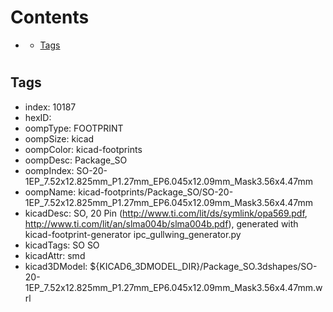 



Contents
========

* [](#)
	* [Tags](#tags)

# 

## Tags

- index: 10187
- hexID: 
- oompType: FOOTPRINT
- oompSize: kicad
- oompColor: kicad-footprints
- oompDesc: Package_SO
- oompIndex: SO-20-1EP_7.52x12.825mm_P1.27mm_EP6.045x12.09mm_Mask3.56x4.47mm
- oompName: kicad-footprints/Package_SO/SO-20-1EP_7.52x12.825mm_P1.27mm_EP6.045x12.09mm_Mask3.56x4.47mm
- kicadDesc: SO, 20 Pin (http://www.ti.com/lit/ds/symlink/opa569.pdf, http://www.ti.com/lit/an/slma004b/slma004b.pdf), generated with kicad-footprint-generator ipc_gullwing_generator.py
- kicadTags: SO SO
- kicadAttr: smd
- kicad3DModel: ${KICAD6_3DMODEL_DIR}/Package_SO.3dshapes/SO-20-1EP_7.52x12.825mm_P1.27mm_EP6.045x12.09mm_Mask3.56x4.47mm.wrl
